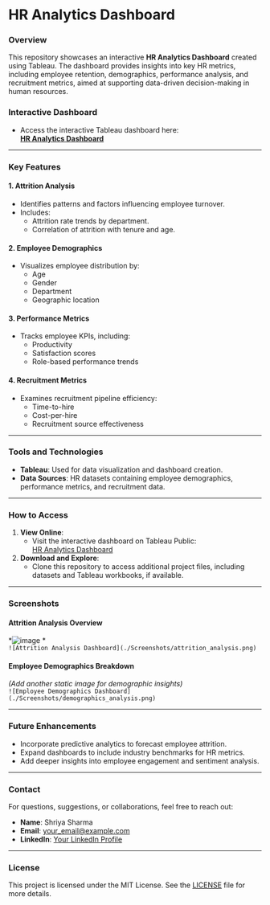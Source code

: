 # HR Analytics Dashboard

### **Overview**
This repository showcases an interactive **HR Analytics Dashboard** created using Tableau. The dashboard provides insights into key HR metrics, including employee retention, demographics, performance analysis, and recruitment metrics, aimed at supporting data-driven decision-making in human resources.

### **Interactive Dashboard**
- Access the interactive Tableau dashboard here:  
  [**HR Analytics Dashboard**](https://public.tableau.com/app/profile/shriya.sharma7871/viz/HRAnalytics_17355181683700/HRAnlyticsDashboard)

---

### **Key Features**
#### **1. Attrition Analysis**
- Identifies patterns and factors influencing employee turnover.
- Includes:
  - Attrition rate trends by department.
  - Correlation of attrition with tenure and age.

#### **2. Employee Demographics**
- Visualizes employee distribution by:
  - Age
  - Gender
  - Department
  - Geographic location

#### **3. Performance Metrics**
- Tracks employee KPIs, including:
  - Productivity
  - Satisfaction scores
  - Role-based performance trends

#### **4. Recruitment Metrics**
- Examines recruitment pipeline efficiency:
  - Time-to-hire
  - Cost-per-hire
  - Recruitment source effectiveness

---

### **Tools and Technologies**
- **Tableau**: Used for data visualization and dashboard creation.
- **Data Sources**: HR datasets containing employee demographics, performance metrics, and recruitment data.

---

### **How to Access**
1. **View Online**:
   - Visit the interactive dashboard on Tableau Public:  
     [HR Analytics Dashboard](https://public.tableau.com/app/profile/shriya.sharma7871/viz/HRAnalytics_17355181683700/HRAnlyticsDashboard)
2. **Download and Explore**:
   - Clone this repository to access additional project files, including datasets and Tableau workbooks, if available.

---

### **Screenshots**
#### Attrition Analysis Overview  
*![image](https://github.com/user-attachments/assets/0a8c2c69-ef9c-4db8-846e-1d25ee9b4ac5)
*  
`![Attrition Analysis Dashboard](./Screenshots/attrition_analysis.png)`

#### Employee Demographics Breakdown  
*(Add another static image for demographic insights)*  
`![Employee Demographics Dashboard](./Screenshots/demographics_analysis.png)`

---

### **Future Enhancements**
- Incorporate predictive analytics to forecast employee attrition.
- Expand dashboards to include industry benchmarks for HR metrics.
- Add deeper insights into employee engagement and sentiment analysis.

---

### **Contact**
For questions, suggestions, or collaborations, feel free to reach out:
- **Name**: Shriya Sharma
- **Email**: [your_email@example.com](mailto:your_email@example.com)
- **LinkedIn**: [Your LinkedIn Profile](https://linkedin.com/in/your-profile)

---

### **License**
This project is licensed under the MIT License. See the [LICENSE](./LICENSE) file for more details.
